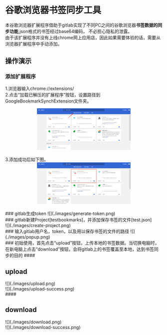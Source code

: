 ﻿# 谷歌浏览器书签同步工具

本谷歌浏览器扩展程序借助于gitlab实现了不同PC之间的谷歌浏览器<strong>书签数据的同步功能</strong>,json格式的书签经过base64编码，
不必担心隐私的泄露。
<br>由于该扩展程序并没有上线chrome网上应用店，因此如果需要体验的话，需要从浏览器扩展程序中手动添加。
## 操作演示
### 添加扩展程序
1.浏览器输入chrome://extensions/<br>
2.点击“加载已解压的扩展程序”按钮，设置路径到GoogleBookmarkSynchExtension文件夹。<br>
<div align="center"> <img src="images/pluginButton.png" width="300px"/> </div><br>
3.添加成功后如下图。<br>
<div align="center"> <img src="images/pluginAdd.png" width="300px"/> </div><br>
### gitlab生成token
![](./images/generate-token.png)<br>
### gitlab新建Project[testbookmarks]，并添加保存书签的文件[test.json]<br>
![](./images/create-project.png)<br>
### 输入gitlab用户名，token，以及用以保存书签的文件的路径
![](./images/popup.png)<br>
### 初始使用，首先点击“upload”按钮，上传本地的书签数据。当切换电脑时，在新电脑上点击“download”按钮，会将gitlab上的书签覆盖至本地，达到书签同步的目的
#### <h2>upload</h2>
![](./images/upload.png)<br>
![](./images/upload-success.png)<br>
#### <h2>download</h2>
![](./images/download.png)<br>
![](./images/download-success.png)<br>